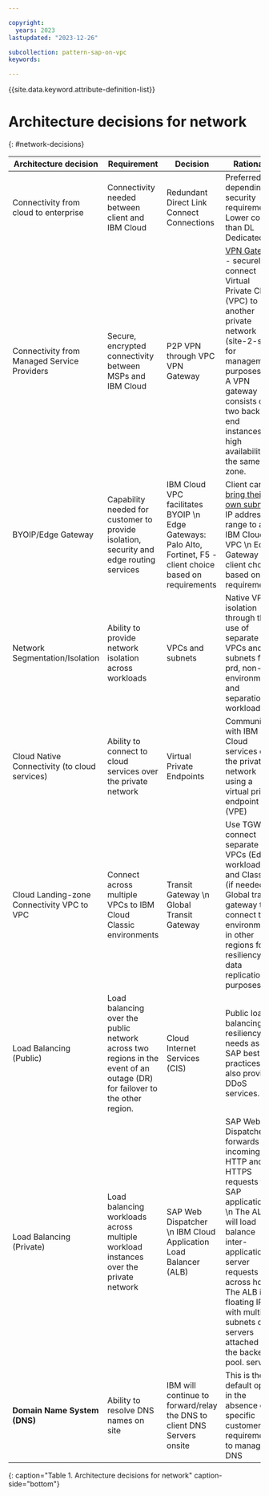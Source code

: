 ```yaml
---

copyright:
  years: 2023
lastupdated: "2023-12-26"

subcollection: pattern-sap-on-vpc
keywords:

---
```


{{site.data.keyword.attribute-definition-list}}

# Architecture decisions for network
{: #network-decisions}

| **Architecture decision**                | **Requirement**                                                                 | **Decision**                 | **Rationale**                                                                    |
|-|-|-|-|
| Connectivity from cloud to enterprise         | Connectivity needed between client and IBM Cloud                                                                           | Redundant Direct Link Connect Connections                                        | Preferred depending on security requirements. Lower cost than DL Dedicated                                                                                                              |
| Connectivity from Managed Service Providers   | Secure, encrypted connectivity between MSPs and IBM Cloud                                                                  | P2P VPN through VPC VPN Gateway                                                  | [VPN Gateway](https://cloud.ibm.com/docs/vpc?topic=vpc-using-vpn) - securely connect Virtual Private Cloud (VPC) to another private network (site-2-site) for management purposes. \n A VPN gateway consists of two back-end instances for high availability in the same zone.      |
| BYOIP/Edge Gateway                            | Capability needed for customer to provide isolation, security and edge routing services                                    |IBM Cloud VPC facilitates BYOIP \n Edge Gateways: Palo Alto, Fortinet, F5 - client choice based on requirements                                             | Client can [bring their own subnet](https://cloud.ibm.com/docs/vpc?topic=vpc-configuring-address-prefixes) IP address range to an IBM Cloud VPC \n Edge Gateway is client choice based on requirements                                        |
| Network Segmentation/Isolation                | Ability to provide network isolation across workloads                                                                      | VPCs and subnets                                                                 | Native VPC isolation through the use of separate VPCs and subnets for prd, non-prd environments and separation of workload                                                              |
| Cloud Native Connectivity (to cloud services) | Ability to connect to cloud services over the private network                                                              | Virtual Private Endpoints                                                        | Communicate with IBM Cloud services over the private network using a virtual private endpoint (VPE)                                                                                     |
| Cloud Landing-zone Connectivity VPC to VPC                | Connect across multiple VPCs to IBM Cloud Classic environments                                                             | Transit Gateway \n Global Transit Gateway                                                                  | Use TGW to connect separate VPCs (Edge, workload) and Classic (if needed). Global transit gateway to connect to environments in other regions for resiliency data replication purposes. |
| Load Balancing (Public)                       | Load balancing over the public network across two regions in the event of an outage (DR) for failover to the other region. | Cloud Internet Services (CIS)                                                    | Public load balancing for resiliency needs as per SAP best practices. CIS also provides DDoS services.                                                                                  |
| Load Balancing (Private)                      | Load balancing workloads across multiple workload instances over the private network                                       | SAP Web Dispatcher \n IBM Cloud Application Load Balancer (ALB)                                                              | SAP Web Dispatcher forwards incoming HTTP and HTTPS requests to SAP application. \n The ALB will load balance inter-application server requests across hosts. The ALB is a floating IP with multiple subnets or servers attached to the backend pool. servers                                                                                                 |
| **Domain Name System (DNS)**                  | Ability to resolve DNS names on site                                                                                       | IBM will continue to forward/relay the DNS to client DNS Servers onsite          | This is the default option in the absence of a specific customer requirement to manage DNS                                                                                              |
{: caption="Table 1. Architecture decisions for network" caption-side="bottom"}
